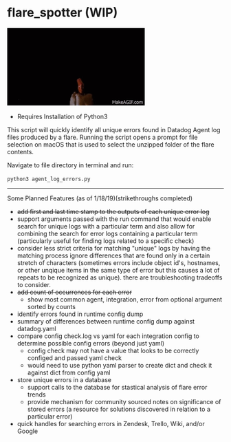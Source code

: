 # flare_spotter (WIP)

![flare gun image](https://github.com/MikeTarkington/flare_spotter/blob/master/flare_gun.gif?raw=true)

- Requires Installation of Python3

This script will quickly identify all unique errors found in Datadog Agent log files produced by a flare. Running the script opens a prompt for file selection on macOS that is used to select the unzipped folder of the flare contents.

Navigate to file directory in terminal and run:

`python3 agent_log_errors.py`

------------------------------------------------

Some Planned Features (as of 1/18/19)(strikethroughs completed)
- ~~add first and last time stamp to the outputs of each unique error log~~
- support arguments passed with the run command that would enable search for unique logs with a particular term and also allow for combining the search for error logs containing a particular term (particularly useful for finding logs related to a specific check)
- consider less strict criteria for matching "unique" logs by having the matching process ignore differences that are found only in a certain stretch of characters (sometimes errors include object id's, hostnames, or other unqique items in the same type of error but this causes a lot of repeats to be recognized as unique).  there are troubleshooting tradeoffs to consider.
- ~~add count of occurrences for each error~~
    - show most common agent, integration, error from optional argument sorted by counts
- identify errors found in runtime config dump
- summary of differences between runtime config dump against datadog.yaml
- compare config check.log vs yaml for each integration config to determine possible config errors (beyond just yaml)
    - config check may not have a value that looks to be correctly configed and passed yaml check
    - would need to use python yaml parser to create dict and check it against dict from config yaml
- store unique errors in a database
    - support calls to the database for stastical analysis of flare error trends
    - provide mechanism for community sourced notes on significance of stored errors (a resource for solutions discovered in relation to a particular error)
- quick handles for searching errors in Zendesk, Trello, Wiki, and/or Google
    
